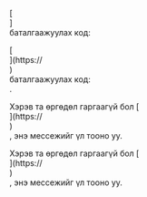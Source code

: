 [<br host>]<br action>баталгаажуулах код:<br code>

[<br host>](https://<br host>)<br action>баталгаажуулах код:<br code>.

Хэрэв та өргөдөл гаргаагүй бол [<br host>](https://<br host>)<br action>, энэ мессежийг үл тооно уу.

Хэрэв та өргөдөл гаргаагүй бол [<br host>](https://<br host>)<br action>, энэ мессежийг үл тооно уу.
